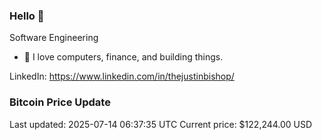 ### Hello 🤙  

Software Engineering

- 🔭 I love computers, finance, and building things.
  
LinkedIn: https://www.linkedin.com/in/thejustinbishop/  













































































































































































































































































































































































































































































































































































































































































































































































































































### Bitcoin Price Update
Last updated: 2025-07-14 06:37:35 UTC
Current price: $122,244.00 USD
